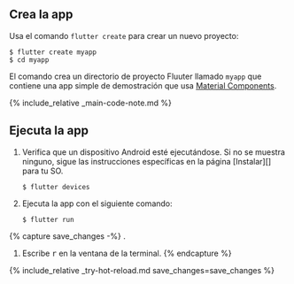 <div class="tab-pane" id="terminal" role="tabpanel" aria-labelledby="terminal-tab" markdown="1">

## Crea la app

Usa el comando `flutter create` para crear un nuevo proyecto:

```terminal
$ flutter create myapp
$ cd myapp
```

El comando crea un directorio de proyecto Fluuter llamado `myapp` que
contiene una app simple de demostración que usa 
[Material Components]({{site.material}}/guidelines/).

{% include_relative _main-code-note.md  %}

## Ejecuta la app

 1. Verifica que un dispositivo Android esté ejecutándose. Si no     se muestra ninguno, sigue las instrucciones específicas
    en la página [Instalar][] para tu SO.

    ```terminal
    $ flutter devices
    ```

 2. Ejecuta la app con el siguiente comando:

    ```terminal
    $ flutter run
    ```

{% capture save_changes -%}
.
1. Escribe <kbd>r</kbd> en la ventana de la terminal.
{% endcapture %}

{% include_relative _try-hot-reload.md save_changes=save_changes %}

[Install]: /docs/get-started/install
</div>
